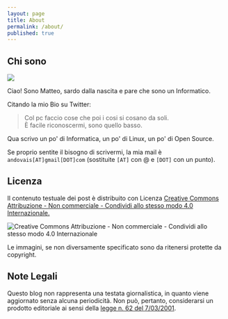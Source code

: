 ```yaml
---
layout: page
title: About
permalink: /about/
published: true
---
```



Chi sono
---

![](https://pbs.twimg.com/profile_images/589901395186188289/K3zggXv2_400x400.png)

Ciao! Sono Matteo, sardo dalla nascita e pare che sono un Informatico.

Citando la mio Bio su Twitter:

> Col pc faccio cose che poi i cosi si cosano da soli. <br />È facile riconoscermi, sono quello basso.

Qua scrivo un po' di Informatica, un po' di Linux, un po' di Open Source.

Se proprio sentite il bisogno di scrivermi, la mia mail è `andovais[AT]gmail[DOT]com`
(sostituite `[AT]` con @ e `[DOT]` con un punto).


Licenza
---
Il contenuto testuale dei post è distribuito con Licenza [Creative Commons Attribuzione - Non commerciale - Condividi allo stesso modo 4.0 Internazionale.](href="http://creativecommons.org/licenses/by-nc-sa/4.0/ "Creative Commons Attribuzione - Non commerciale - Condividi allo stesso modo 4.0")

![Creative Commons Attribuzione - Non commerciale - Condividi allo stesso modo 4.0 Internazionale](http://i.creativecommons.org/l/by-nc-sa/4.0/88x31.png)

Le immagini, se non diversamente specificato sono da ritenersi protette da copyright.


Note Legali
---
Questo blog non rappresenta una  testata giornalistica, in quanto  viene  aggiornato senza alcuna  periodicità. Non può, pertanto,  considerarsi un  prodotto editoriale ai  sensi della [legge   n. 62 del 7/03/2001](http://www.camera.it/parlam/leggi/01062l.htm).
